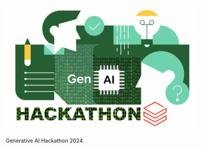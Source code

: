 <img src='https://github.com/Databricks-BR/genai_hackathon/raw/main/images/genai_hackathon.gif'></img>

Generative AI Hackathon 2024
